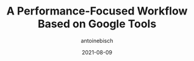 ---
author: antoinebisch
# coauthor:
date: 2021-08-09
publisher: chromiumdev
tags:
  - performance
  - web-vitals
  - tooling
  - google
target_url: https://web.dev/vitals-tools-workflow/
title: A Performance-Focused Workflow Based on Google Tools
---